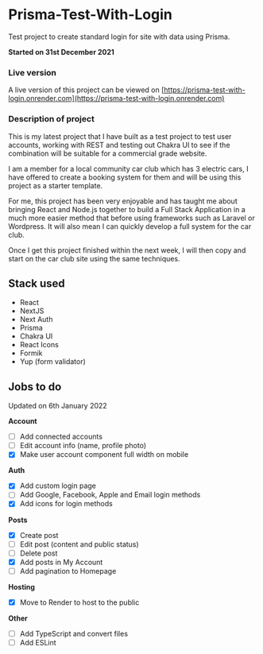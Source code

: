 # Prisma-Test-With-Login

Test project to create standard login for site with data using Prisma.

**Started on 31st December 2021**

### Live version

A live version of this project can be viewed on [https://prisma-test-with-login.onrender.com](https://prisma-test-with-login.onrender.com)

### Description of project

This is my latest project that I have built as a test project to test user accounts, working with REST and testing out Chakra UI to see if the combination will be suitable for a commercial grade website.

I am a member for a local community car club which has 3 electric cars, I have offered to create a booking system for them and will be using this project as a starter template.

For me, this project has been very enjoyable and has taught me about bringing React and Node.js together to build a Full Stack Application in a much more easier method that before using frameworks such as Laravel or Wordpress. It will also mean I can quickly develop a full system for the car club.

Once I get this project finished within the next week, I will then copy and start on the car club site using the same techniques.

## Stack used

-   React
-   NextJS
-   Next Auth
-   Prisma
-   Chakra UI
-   React Icons
-   Formik
-   Yup (form validator)

## Jobs to do

Updated on 6th January 2022

**Account**

-   [ ] Add connected accounts
-   [ ] Edit account info (name, profile photo)
-   [x] Make user account component full width on mobile

**Auth**

-   [x] Add custom login page
-   [ ] Add Google, Facebook, Apple and Email login methods
-   [x] Add icons for login methods

**Posts**

-   [x] Create post
-   [ ] Edit post (content and public status)
-   [ ] Delete post
-   [x] Add posts in My Account
-   [ ] Add pagination to Homepage

**Hosting**

-   [x] Move to Render to host to the public

**Other**

-   [ ] Add TypeScript and convert files
-   [ ] Add ESLint
